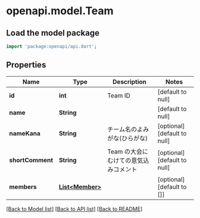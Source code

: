 # openapi.model.Team

## Load the model package
```dart
import 'package:openapi/api.dart';
```

## Properties
Name | Type | Description | Notes
------------ | ------------- | ------------- | -------------
**id** | **int** | Team ID | [default to null]
**name** | **String** |  | [default to null]
**nameKana** | **String** | チーム名のよみがな(ひらがな) | [optional] [default to null]
**shortComment** | **String** | Team の大会にむけての意気込みコメント | [optional] [default to null]
**members** | [**List&lt;Member&gt;**](Member.md) |  | [optional] [default to []]

[[Back to Model list]](../README.md#documentation-for-models) [[Back to API list]](../README.md#documentation-for-api-endpoints) [[Back to README]](../README.md)


